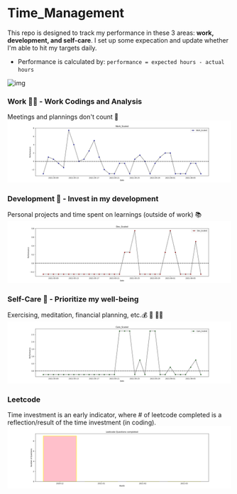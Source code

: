 # Time_Management
This repo is designed to track my performance in these 3 areas: **work, development, and self-care**. I set up some expecation and update whether I'm able to hit my targets daily. 
- Performance is calculated by: `performance = expected hours - actual hours`

![img](https://getlighthouse.com/blog/wp-content/uploads/2016/03/dilbert_career_path.png)

### Work 🧑‍🔬 - Work Codings and Analysis
Meetings and plannings don't count 👀
![work](https://github.com/krystinli/Time_Management/blob/main/img/work_plot.png)

### Development 🌳 - Invest in my development
Personal projects and time spent on learnings (outside of work) 📚
![coding](https://github.com/krystinli/Time_Management/blob/main/img/dev_plot.png)

### Self-Care 💟 - Prioritize my well-being
Exercising, meditation, financial planning, etc.💰 🏡 🏃‍♀️
![planning](https://github.com/krystinli/Time_Management/blob/main/img/care_plot.png)

### Leetcode
Time investment is an early indicator, where # of leetcode completed is a reflection/result of the time investment (in coding).
![leetcode](https://github.com/krystinli/Time_Management/blob/main/img/leetcode.png)
